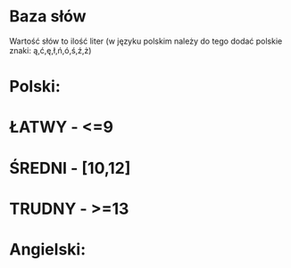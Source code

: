 # Baza słów

Wartość słów to ilość liter (w języku polskim należy do tego dodać polskie znaki: ą,ć,ę,ł,ń,ó,ś,ź,ż)

# Polski:
	
#	ŁATWY - <=9
	
#	ŚREDNI - [10,12]
	
#	TRUDNY - >=13

# Angielski:
